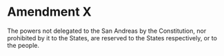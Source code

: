 # Amendment X

The powers not delegated to the San Andreas by the Constitution, nor prohibited by it to the States, are reserved to the States respectively, or to the people.
